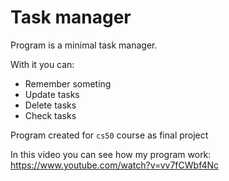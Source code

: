 # Task manager
Program is a minimal task manager.

With it you can:
- Remember someting
- Update tasks
- Delete tasks
- Check tasks

Program created for `cs50` course as final project

In this video you can see how my program work:
https://www.youtube.com/watch?v=vv7fCWbf4Nc
